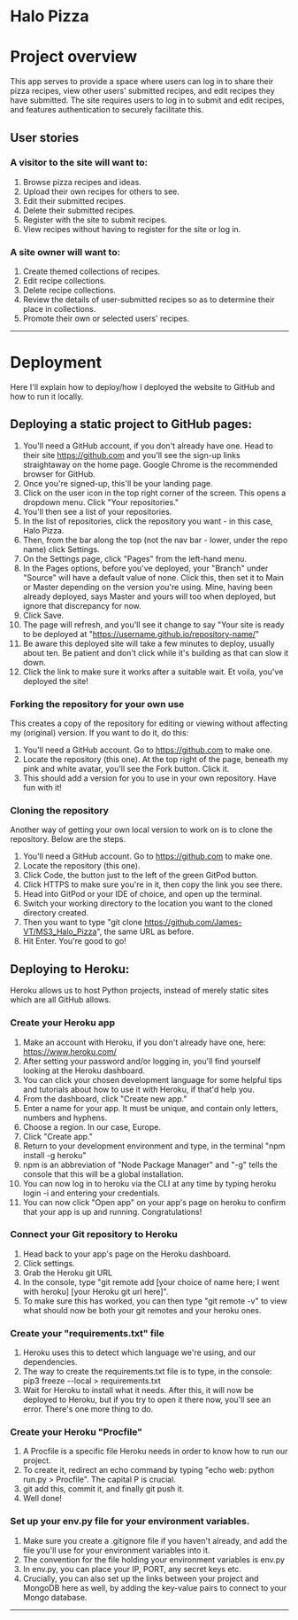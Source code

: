 # Halo Pizza

# Project overview
This app serves to provide a space where users can log in to share their pizza recipes, view other users' submitted recipes, and edit recipes they have submitted. The site requires users to log in to submit and edit recipes, and features authentication to securely facilitate this.

## User stories
### A visitor to the site will want to:
1. Browse pizza recipes and ideas.
2. Upload their own recipes for others to see.
3. Edit their submitted recipes.
4. Delete their submitted recipes.
5. Register with the site to submit recipes.
6. View recipes without having to register for the site or log in.

### A site owner will want to:
1. Create themed collections of recipes.
2. Edit recipe collections.
3. Delete recipe collections.
4. Review the details of user-submitted recipes so as to determine their place in collections.
5. Promote their own or selected users' recipes.

---

# Deployment
 Here I'll explain how to deploy/how I deployed the website to GitHub and how to run it locally. 

## Deploying a static project to GitHub pages:
 1. You'll need a GitHub account, if you don't already have one. Head to their site https://github.com and you'll see the sign-up links straightaway on the home page. Google Chrome is the recommended browser for GitHub.
 2. Once you're signed-up, this'll be your landing page.
 3. Click on the user icon in the top right corner of the screen. This opens a dropdown menu. Click "Your repositories."
 4. You'll then see a list of your repositories.
 5. In the list of repositories, click the repository you want - in this case, Halo Pizza.
 6. Then, from the bar along the top (not the nav bar - lower, under the repo name) click Settings.
 7. On the Settings page, click "Pages" from the left-hand menu.
 8. In the Pages options, before you've deployed, your "Branch" under "Source" will have a default value of none. Click this, then set it to Main or Master depending on the version you're using. Mine, having been already deployed, says Master and yours will too when deployed, but ignore that discrepancy for now.
 9. Click Save.
 10. The page will refresh, and you'll see it change to say "Your site is ready to be deployed at "https://username.github.io/repository-name/"
 11. Be aware this deployed site will take a few minutes to deploy, usually about ten. Be patient and don't click while it's building as that can slow it down.
 12. Click the link to make sure it works after a suitable wait. Et voila, you've deployed the site!

### Forking the repository for your own use
This creates a copy of the repository for editing or viewing without affecting my (original) version. If you want to do it, do this:
1. You'll need a GitHub account. Go to https://github.com to make one.
2. Locate the repository (this one). At the top right of the page, beneath my pink and white avatar, you'll see the Fork button. Click it.
3. This should add a version for you to use in your own repository. Have fun with it!

### Cloning the repository
Another way of getting your own local version to work on is to clone the repository. Below are the steps.
1. You'll need a GitHub account. Go to https://github.com to make one.
2. Locate the repository (this one).
3. Click Code, the button just to the left of the green GitPod button.
4. Click HTTPS to make sure you're in it, then copy the link you see there.
6. Head into GitPod or your IDE of choice, and open up the terminal.
5. Switch your working directory to the location you want to the cloned directory created.
6. Then you want to type "git clone https://github.com/James-VT/MS3_Halo_Pizza", the same URL as before.
7. Hit Enter. You're good to go!

## Deploying to Heroku:
Heroku allows us to host Python projects, instead of merely static sites which are all GitHub allows.
### Create your Heroku app
1. Make an account with Heroku, if you don't already have one, here: https://www.heroku.com/
2. After setting your password and/or logging in, you'll find yourself looking at the Heroku dashboard.
3. You can click your chosen development language for some helpful tips and tutorials about how to use it with Heroku, if that'd help you.
4. From the dashboard, click "Create new app."
5. Enter a name for your app. It must be unique, and contain only letters, numbers and hyphens.
6. Choose a region. In our case, Europe.
7. Click "Create app."
8. Return to your development environment and type, in the terminal "npm install -g heroku"
9. npm is an abbreviation of "Node Package Manager" and "-g" tells the console that this will be a global installation.
10. You can now log in to heroku via the CLI at any time by typing heroku login -i and entering your credentials.
11. You can now click "Open app" on your app's page on heroku to confirm that your app is up and running. Congratulations!

### Connect your Git repository to Heroku
1. Head back to your app's page on the Heroku dashboard.
2. Click settings.
3. Grab the Heroku git URL
4. In the console, type "git remote add [your choice of name here; I went with heroku] [your Heroku git url here]".
5. To make sure this has worked, you can then type "git remote -v" to view what should now be both your git remotes and your heroku ones.


### Create your "requirements.txt" file
1. Heroku uses this to detect which language we're using, and our dependencies.
2. The way to create the requirements.txt file is to type, in the console: pip3 freeze --local > requirements.txt
3. Wait for Heroku to install what it needs. After this, it will now be deployed to Heroku, but if you try to open it there now, you'll see an error. There's one more thing to do.

### Create your Heroku "Procfile"
1. A Procfile is a specific file Heroku needs in order to know how to run our project.
2. To create it, redirect an echo command by typing "echo web: python run.py > Procfile". The capital P is crucial.
3. git add this, commit it, and finally git push it.
4. Well done!

### Set up your env.py file for your environment variables.
1. Make sure you create a .gitignore file if you haven't already, and add the file you'll use for your environment variables into it.
2. The convention for the file holding your environment variables is env.py
3. In env.py, you can place your IP, PORT, any secret keys etc.
4. Crucially, you can also set up the links between your project and MongoDB here as well, by adding the key-value pairs to connect to your Mongo database.

---
